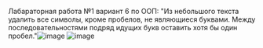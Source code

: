 Лабараторная работа №1 вариант 6 по ООП: "Из небольшого текста удалить все символы, кроме пробелов, не являющиеся буквами. Между последовательностями подряд идущих букв оставить хотя бы один пробел."![image](https://github.com/Tylpele/OOP_lab1/assets/117898725/e217484f-3942-49d9-ae6a-f82ef55c412b)
![image](https://github.com/Tylpele/OOP_lab1/assets/117898725/0a4a6faf-6e2d-417c-8fba-39dc0fe87fcb)
